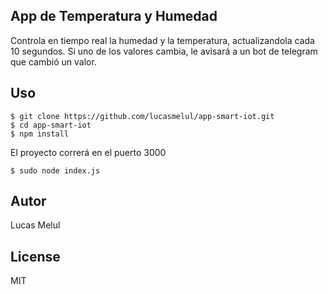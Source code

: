 
## App de Temperatura y Humedad

Controla en tiempo real la humedad y la temperatura, actualizandola cada 10 segundos.
Si uno de los valores cambia, le avisará a un bot de telegram que cambió un valor.

## Uso

```Shell
$ git clone https://github.com/lucasmelul/app-smart-iot.git
$ cd app-smart-iot
$ npm install 

```

El proyecto correrá en el puerto 3000
```Shell
$ sudo node index.js

```

## Autor

Lucas Melul


## License

MIT

